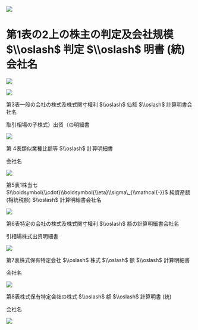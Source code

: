![](https://www.nta.go.jp/tmp/970930ff-1b02-4d8a-9348-08effc842c18/images/3b3b56186dfbd16a0da542f57ddf67fef239d1b084be85a8310add9e35ea06f0.jpg)

# 第1表の2上の株主の判定及会社规模 $\\oslash$ 判定 $\\oslash$ 明書 (統)会社名

![](https://www.nta.go.jp/tmp/970930ff-1b02-4d8a-9348-08effc842c18/images/b7609dda8c95f65b91b36b5f2717d5816102634130c5998e841a7ed700a28661.jpg)

![](https://www.nta.go.jp/tmp/970930ff-1b02-4d8a-9348-08effc842c18/images/c509ce1ff875129fda3e7613835ec0c88546e809c441961971b23147fac905b0.jpg)

第3表一般の会社の株式及株式関寸權利 $\\oslash$ 仙额 $\\oslash$ 計算明書会社名

取引相場の子株式）出资（の明細書

![](https://www.nta.go.jp/tmp/970930ff-1b02-4d8a-9348-08effc842c18/images/4a21344a4bdaa46555b97a54010b22f712ece2f293a0e1b569a197ca9924f7a4.jpg)

第 4表類似業種比额等 $\\oslash$ 計算明細書

会社名

![](https://www.nta.go.jp/tmp/970930ff-1b02-4d8a-9348-08effc842c18/images/300716f21075097c526d3a73edbcf1243f01873941606c15f156d73485740c46.jpg)

第5表1株当七 $\\boldsymbol{\\cdot}\\boldsymbol{\\eta}\\sigma\_{\\mathcal{-}}$ 純資産额 (相統税额) $\\oslash$ 計算明細書会社名

![](https://www.nta.go.jp/tmp/970930ff-1b02-4d8a-9348-08effc842c18/images/6674d6bf1803a8de3639918d07f253168baafd77e2f9aaf3a83f6b41534abcc0.jpg)

第6表特定の会社の株式及株式関寸權利 $\\oslash$ 额の計算明細書会社名

引相場株式出资明細書

![](https://www.nta.go.jp/tmp/970930ff-1b02-4d8a-9348-08effc842c18/images/e8e78907b91669c21eabcdfa3d407baeb45e5cd4325555ddcebc4eb5b77c2d06.jpg)

第7表株式保有特定会社 $\\oslash$ 株式 $\\oslash$ 额 $\\oslash$ 計算明細書

会社名

![](https://www.nta.go.jp/tmp/970930ff-1b02-4d8a-9348-08effc842c18/images/65607e27262ab9288845ac9b98041873062f04498070982675e9d5a75c6389da.jpg)

第8表株式保有特定会社の株式 $\\oslash$ 额 $\\oslash$ 計算明書 (統)

会社名

![](https://www.nta.go.jp/tmp/970930ff-1b02-4d8a-9348-08effc842c18/images/05ea7b13879e365db6d6a191ec9d84abfc7e6b58ebf40a4d6c5f702552bb46a5.jpg)